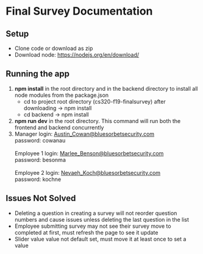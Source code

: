 # Final Survey Documentation

## Setup
* Clone code or download as zip
* Download node: https://nodejs.org/en/download/

## Running the app
1. **npm install** in the root directory and in the backend directory to install all node modules from the package.json
    * cd to project root directory (cs320-f19-finalsurvey) after downloading -> npm install
    * cd backend -> npm install
2. **npm run dev** in the root directory. This command will run both the frontend and backend concurrently
3. Manager login: Austin_Cowan@bluesorbetsecurity.com<br />
password: cowanau<br /><br />
Employee 1 login: Marlee_Benson@bluesorbetsecurity.com<br />
password: besonma<br /><br />
Employee 2 login: Nevaeh_Koch@bluesorbetsecurity.com<br />
password: kochne

## Issues Not Solved
* Deleting a question in creating a survey will not reorder question numbers and cause issues unless deleting the last question in the list
* Employee submitting survey may not see their survey move to completed at first, must refresh the page to see it update
* Slider value value not default set, must move it at least once to set a value
